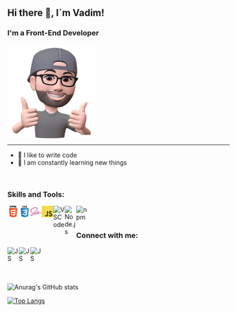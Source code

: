 <h2> Hi there 👋, I`m Vadim!
<h3>I'm a Front-End Developer</h3>

<!-- ![](./Vadim%20Dudkevich.png "It's me") -->
<img align="center" alt="HTML5" width="200px" src="./Vadim%20Dudkevich.png"/>

<br />

---

- 💪 I like to write code
- 🥅 I am constantly learning new things

<br />

### Skills and Tools:

<img align="left" alt="HTML5" width="26px" src="https://raw.githubusercontent.com/github/explore/80688e429a7d4ef2fca1e82350fe8e3517d3494d/topics/html/html.png"/>
<img align="left" alt="CSS3" width="26px" src="https://raw.githubusercontent.com/github/explore/80688e429a7d4ef2fca1e82350fe8e3517d3494d/topics/css/css.png"/>
<img align="left" alt="Sass" width="26px" src="https://raw.githubusercontent.com/github/explore/80688e429a7d4ef2fca1e82350fe8e3517d3494d/topics/sass/sass.png"/>
<img align="left" alt="JS" width="26px" src="https://raw.githubusercontent.com/github/explore/80688e429a7d4ef2fca1e82350fe8e3517d3494d/topics/javascript/javascript.png"/>
<img align="left" alt="VSCode" width="26px" src="https://www.svgrepo.com/show/374171/vscode.svg"/>
<img align="left" alt="Node.js" width="26px" src="https://www.svgrepo.com/show/355140/node.svg"/>
<img align="left" alt="npm" width="26px" src="https://www.svgrepo.com/show/373933/npm.svg"/>

<br />
<br />

### Connect with me:

[<img align="left" alt="JS" width="26px" src="https://www.svgrepo.com/show/303299/linkedin-icon-2-logo.svg"/>][linkedin]
[<img align="left" alt="JS" width="26px" src="https://www.svgrepo.com/show/303292/telegram-logo.svg"/>][telegram]
[<img align="left" alt="JS" width="26px" src="https://www.svgrepo.com/show/122106/email.svg"/>](mailto:v.dudkevich@hotmail.com?subject=[GitHub]%20Source%20Han%20Sans)

<br />
<br />
<br />
<br />

[linkedin]: https://www.linkedin.com/in/vadim-dudkevich/
[telegram]: https://t.me/vadimdudkevich
[email]: v.dudkevich@hotmail.com

![Anurag's GitHub stats](https://github-readme-stats.vercel.app/api?username=Vadim-dudkevich&show_icons=true&theme=cobalt2)

[![Top Langs](https://github-readme-stats.vercel.app/api/top-langs/?username=Vadim-dudkevich&layout=compact)](https://github.com/Vadim-dudkevich/github-readme-stats)
